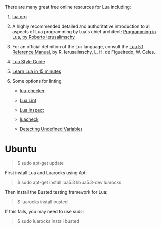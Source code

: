 There are many great free online resources for Lua including:

1. [lua.org](https://www.lua.org/)

2. A highly recommended detailed and authoritative introduction to all aspects of Lua programming by Lua's chief architect: [Programming in Lua, by Roberto Ierusalimschy](http://www.lua.org/pil/)
    
3. For an official definition of the Lua language, consult the [Lua 5.1 Reference Manual](http://www.lua.org/manual/5.1/), by R. Ierusalimschy, L. H. de Figueiredo, W. Celes.

4. [Lua Style Guide](https://github.com/Olivine-Labs/lua-style-guide)

5. [Learn Lua in 15 minutes](http://tylerneylon.com/a/learn-lua/)

6. Some options for linting
    * [lua-checker](https://code.google.com/p/lua-checker/)
    
    * [Lua Lint](http://lua-users.org/wiki/LuaLint)
    
    * [Lua Inspect](http://lua-users.org/wiki/LuaInspect)
    
    * [luacheck](https://github.com/mpeterv/luacheck)
    
    * [Detecting Undefined Variables](http://lua-users.org/wiki/DetectingUndefinedVariables)
    
    
# Ubuntu

> $ sudo apt-get update

First install Lua and Luarocks using Apt:

> $ sudo apt-get install lua5.3 liblua5.3-dev luarocks

Then install the Busted testing framework for Lua:

> $ luarocks install busted

If this fails, you may need to use sudo:

> $ sudo luarocks install busted
